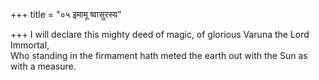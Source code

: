 +++
title = "०५ इमामू ष्वासुरस्य"

+++
I will declare this mighty deed of magic, of glorious Varuna the Lord Immortal,  
     Who standing in the firmament hath meted the earth out with the Sun as with a measure.